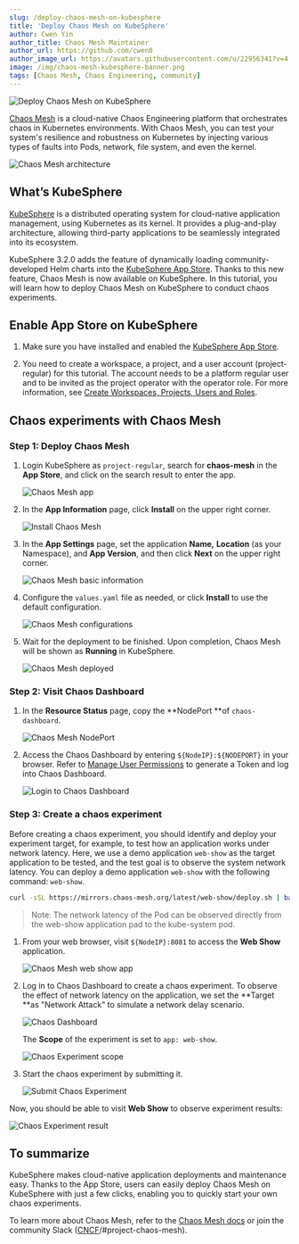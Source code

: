 ```yaml
---
slug: /deploy-chaos-mesh-on-kubesphere
title: 'Deploy Chaos Mesh on KubeSphere'
author: Cwen Yin
author_title: Chaos Mesh Maintainer
author_url: https://github.com/cwen0
author_image_url: https://avatars.githubusercontent.com/u/22956341?v=4
image: /img/chaos-mesh-kubesphere-banner.png
tags: [Chaos Mesh, Chaos Engineering, community]
---
```


![Deploy Chaos Mesh on KubeSphere](/img/chaos-mesh-kubesphere-banner.png)

[Chaos Mesh](https://github.com/chaos-mesh/chaos-mesh) is a cloud-native Chaos Engineering platform that orchestrates chaos in Kubernetes environments. With Chaos Mesh, you can test your system's resilience and robustness on Kubernetes by injecting various types of faults into Pods, network, file system, and even the kernel.

<!--truncate-->

![Chaos Mesh architecture](/img/chaos-mesh-architecture-2.0.png)

## What’s KubeSphere

[KubeSphere](https://kubesphere.io/) is a distributed operating system for cloud-native application management, using Kubernetes as its kernel. It provides a plug-and-play architecture, allowing third-party applications to be seamlessly integrated into its ecosystem.

KubeSphere 3.2.0 adds the feature of dynamically loading community-developed Helm charts into the [KubeSphere App Store](https://kubesphere.io/docs/pluggable-components/app-store/). Thanks to this new feature, Chaos Mesh is now available on KubeSphere. In this tutorial, you will learn how to deploy Chaos Mesh on KubeSphere to conduct chaos experiments.

## Enable App Store on KubeSphere

1. Make sure you have installed and enabled the [KubeSphere App Store](https://kubesphere.io/docs/pluggable-components/app-store/).

2. You need to create a workspace, a project, and a user account (project-regular) for this tutorial. The account needs to be a platform regular user and to be invited as the project operator with the operator role. For more information, see [Create Workspaces, Projects, Users and Roles](https://kubesphere.io/docs/quick-start/create-workspace-and-project/).

## Chaos experiments with Chaos Mesh

### Step 1: Deploy Chaos Mesh

1. Login KubeSphere as `project-regular`, search for **chaos-mesh** in the **App Store**, and click on the search result to enter the app.

   ![Chaos Mesh app](/img/chaos-mesh-app.png)

2. In the **App Information** page, click **Install** on the upper right corner.

   ![Install Chaos Mesh](/img/install-chaos-mesh.png)

3. In the **App Settings** page, set the application **Name,** **Location** (as your Namespace), and **App Version**, and then click **Next** on the upper right corner.

   ![Chaos Mesh basic information](/img/chaos-mesh-basic-info.png)

4. Configure the `values.yaml` file as needed, or click **Install** to use the default configuration.

   ![Chaos Mesh configurations](/img/chaos-mesh-config.png)

5. Wait for the deployment to be finished. Upon completion, Chaos Mesh will be shown as **Running** in KubeSphere.

   ![Chaos Mesh deployed](/img/chaos-mesh-deployed.png)

### Step 2: Visit Chaos Dashboard

1. In the **Resource Status** page, copy the **NodePort **of `chaos-dashboard`.

   ![Chaos Mesh NodePort](/img/chaos-mesh-nodeport.png)

2. Access the Chaos Dashboard by entering `${NodeIP}:${NODEPORT}` in your browser. Refer to [Manage User Permissions](https://chaos-mesh.org/docs/manage-user-permissions/) to generate a Token and log into Chaos Dashboard.

   ![Login to Chaos Dashboard](/img/login-to-dashboard.png)

### Step 3: Create a chaos experiment

Before creating a chaos experiment, you should identify and deploy your experiment target, for example, to test how an application works under network latency. Here, we use a demo application `web-show` as the target application to be tested, and the test goal is to observe the system network latency. You can deploy a demo application `web-show` with the following command: `web-show`.

```bash
curl -sSL https://mirrors.chaos-mesh.org/latest/web-show/deploy.sh | bash
```

> Note: The network latency of the Pod can be observed directly from the web-show application pad to the kube-system pod.

1. From your web browser, visit `${NodeIP}:8081` to access the **Web Show** application.

   ![Chaos Mesh web show app](/img/web-show-app.png)

2. Log in to Chaos Dashboard to create a chaos experiment. To observe the effect of network latency on the application, we set the **Target **as "Network Attack" to simulate a network delay scenario.

   ![Chaos Dashboard](/img/chaos-dashboard-networkchaos.png)

   The **Scope** of the experiment is set to `app: web-show`.

   ![Chaos Experiment scope](/img/chaos-experiment-scope.png)  


3. Start the chaos experiment by submitting it.

   ![Submit Chaos Experiment](/img/start-chaos-experiment.png)

Now, you should be able to visit **Web Show** to observe experiment results:

![Chaos Experiment result](/img/experiment-result.png)

## To summarize

KubeSphere makes cloud-native application deployments and maintenance easy. Thanks to the App Store, users can easily deploy Chaos Mesh on KubeSphere with just a few clicks, enabling you to quickly start your own chaos experiments.

To learn more about Chaos Mesh, refer to the [Chaos Mesh docs](https://chaos-mesh.org/docs/) or join the community Slack ([CNCF](https://slack.cncf.io/)/#project-chaos-mesh).
